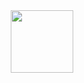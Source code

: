 <div id="header" align="center">
  <img src="[https://media.giphy.com/media/M9gbBd9nbDrOTu1Mqx/giphy.gif](https://media.giphy.com/media/v1.Y2lkPTc5MGI3NjExeWIzb211a21jMmh2ajJzNm43eWo1OXh5ejJldzh0aHR1b2dtYm92YiZlcD12MV9pbnRlcm5hbF9naWZfYnlfaWQmY3Q9Zw/VeNDat4n4Kre76oS1g/giphy.gif)https://media.giphy.com/media/v1.Y2lkPTc5MGI3NjExeWIzb211a21jMmh2ajJzNm43eWo1OXh5ejJldzh0aHR1b2dtYm92YiZlcD12MV9pbnRlcm5hbF9naWZfYnlfaWQmY3Q9Zw/VeNDat4n4Kre76oS1g/giphy.gif" width="100"/>
</div>
